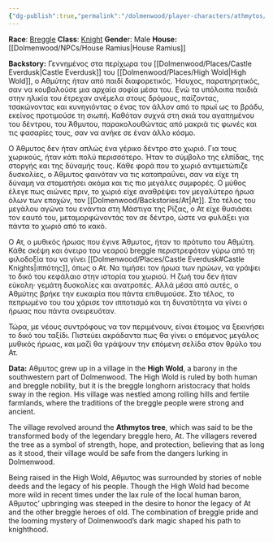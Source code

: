 ```yaml
---
{"dg-publish":true,"permalink":"/dolmenwood/player-characters/athmytos/"}
---
```


**Race**: [Breggle](https://www.dolmenwood.necroticgnome.com/rules/doku.php?id=breggle)
**Class**: [Knight](https://www.dolmenwood.necroticgnome.com/rules/doku.php?id=knight)
**Gende**r: Male
**House:** [[Dolmenwood/NPCs/House Ramius\|House Ramius]]

**Backstory:**
Γεννημένος στα περίχωρα του [[Dolmenwood/Places/Castle Everdusk\|Castle Everdusk]] του [[Dolmenwood/Places/High Wold\|High Wold]], ο Αθμύτης ήταν από παιδί διαφορετικός. Ήσυχος, παρατηρητικός, σαν να κουβαλούσε μια αρχαία σοφία μέσα του. Ενώ τα υπόλοιπα παιδιά στην ηλικία του έτρεχαν ανέμελα στους δρόμους, παίζοντας, τσακώνοντας και κυνηγιόντας ο ένας τον άλλον από το πρωί ως το βράδυ, εκείνος προτιμούσε τη σιωπή. Καθόταν συχνά στη σκιά του αγαπημένου του δέντρου, του Άθμυτου, παρακολουθώντας από μακριά τις φωνές και τις φασαρίες τους, σαν να ανήκε σε έναν άλλο κόσμο. 

Ο Άθμυτος δεν ήταν απλώς ένα γέρικο δέντρο στο χωριό. Για τους χωρικούς, ήταν κάτι πολύ περισσότερο. Ήταν το σύμβολο της ελπίδας, της στοργής και της δύναμής τους. Κάθε φορά που το χωριό αντιμετώπιζε δυσκολίες, ο Άθμυτος φαινόταν να τις καταπραΰνει, σαν να είχε τη δύναμη να σταματήσει ακόμα και τις πιο μεγάλες συμφορές. Ο μύθος έλεγε πως αιώνες πριν, το χωριό είχε αναθρέψει τον μεγαλύτερο ήρωα όλων των εποχών, τον [[Dolmenwood/Backstories/Ατ\|Ατ]]. Στο τέλος του μεγάλου αγώνα του ενάντια στη Μάστιγα της Ρίζας, ο Ατ είχε θυσιάσει τον εαυτό του, μεταμορφώνοντάς τον σε δέντρο, ώστε να φυλάξει για πάντα το χωριό από το κακό. 

Ο Ατ, ο μυθικός ήρωας που έγινε Άθμυτος, ήταν το πρότυπο του Αθμύτη. Κάθε σκέψη και όνειρο του νεαρού breggle περιστρεφόταν γύρω από τη φιλοδοξία του να γίνει [[Dolmenwood/Places/Castle Everdusk#Castle Knights\|ιππότης]], όπως ο Ατ. Να τιμήσει τον ήρωα των ηρώων, να γράψει το δικό του κεφάλαιο στην ιστορία του χωριού. Η ζωή του δεν ήταν εύκολη· γεμάτη δυσκολίες και ανατροπές. Αλλά μέσα από αυτές, ο Αθμύτης βρήκε την ευκαιρία που πάντα επιθυμούσε. Στο τέλος, το πεπρωμένο του του χάρισε τον ιπποτισμό και τη δυνατότητα να γίνει ο ήρωας που πάντα ονειρευόταν. 

Τώρα, με νέους συντρόφους να τον περιμένουν, είναι έτοιμος να ξεκινήσει το δικό του ταξίδι. Πιστεύει ακράδαντα πως θα γίνει ο επόμενος μεγάλος μυθικός ήρωας, και μαζί θα γράψουν την επόμενη σελίδα στον θρύλο του Ατ. 

**Data:**
Αθμυτος grew up in a village in the **High Wold**, a barony in the southwestern part of Dolmenwood. The High Wold is ruled by both human and breggle nobility, but it is the breggle longhorn aristocracy that holds sway in the region. His village was nestled among rolling hills and fertile farmlands, where the traditions of the breggle people were strong and ancient.

The village revolved around the **Athmytos tree**, which was said to be the transformed body of the legendary breggle hero, At. The villagers revered the tree as a symbol of strength, hope, and protection, believing that as long as it stood, their village would be safe from the dangers lurking in Dolmenwood.

Being raised in the High Wold, Αθμυτος was surrounded by stories of noble deeds and the legacy of his people. Though the High Wold had become more wild in recent times under the lax rule of the local human baron, Αθμυτος’ upbringing was steeped in the desire to honor the legacy of At and the other breggle heroes of old. The combination of breggle pride and the looming mystery of Dolmenwood’s dark magic shaped his path to knighthood.